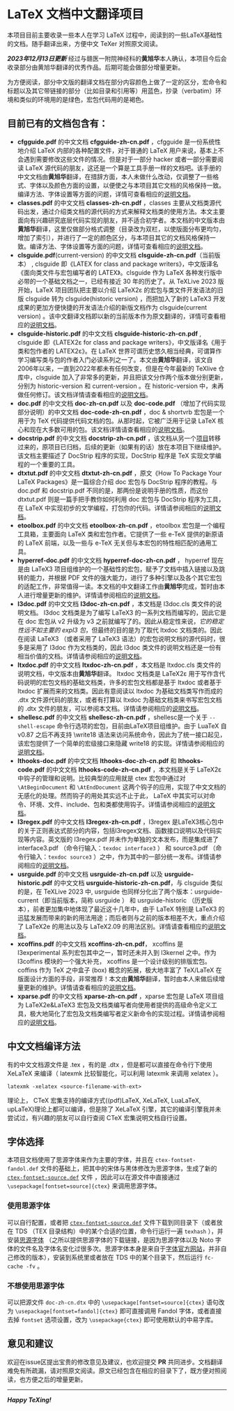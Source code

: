 # LaTeX 文档中文翻译项目
本项目目前主要收录一些本人在学习 LaTeX 过程中，阅读到的一些LaTeX基础性的文档。随手翻译出来，方便中文 TeXer 对照原文阅读。

***2023年12月13日更新***
经过与赣医一附院神经科的**黄旭华**本人确认，本项目今后会收录部分由黄旭华翻译的优秀作品。后期可能会做部分增量更新。

为方便阅读，部分中文版的翻译文档在部分内容颜色上做了一定的区分，宏命令和标题以及其它带链接的部分（比如目录和引用等）用蓝色，抄录（verbatim）环境和类似的环境用的是绿色，宏包代码用的是褐色。

## 目前已有的文档包含有：
* **cfgguide.pdf** 的中文文档 **cfgguide-zh-cn.pdf** ，cfgguide 是一份系统性地介绍 LaTeX 内部的各种配置文件，对于普通的 LaTeX 用户来说，基本上不会遇到需要修改这些文件的情况。但是对于一部分 hacker 或者一部分需要阅读 LaTeX 源代码的朋友，这还是一个算是工具手册一样的文档吧。该手册的中文文档由**黄旭华**翻译，在措辞方面，本人未做什么改动，仅调整了一些格式、字体以及颜色方面的设置，以便使之与本项目其它文档的风格保持一致。编译方法、字体设置等方面的问题，详情可查看相应的[说明文档][11]。
* **classes.pdf** 的中文文档 **classes-zh-cn.pdf** ，classes 主要从文档类源代码出发，通过介绍类文档的源代码的方式来解释文档类的使用方法。本文主要面向有兴趣研究底层代码实现的朋友，并不适合初学者。本文档的中文版本由**黄旭华**翻译，这里仅做部分格式调整（目录改为双栏，以使版面分布更均匀，增加了索引），并进行了一定的颜色区分，与本项目其它的文档风格保持一致。编译方法、字体设置等方面的问题，详情可查看相应的[说明文档][12]。
* **clsguide.pdf**(current-version) 的中文文档 **clsguide-zh-cn.pdf**（当前版本） , clsguide 即《LATEX for class and package writers》，中文版译名《面向类文件与宏包编写者的 LATEX》。clsguide 作为 LaTeX 各种发行版中必带的一个基础文档之一，已经有接近 30 年的历史了。从 TeXLive 2023 版开始，LaTeX 项目团队把主要以介绍 LaTeX2ε 的宏包与类文件开发语法的旧版 clsguide 转为 clsguide(historic version) ，而把加入了新的 LaTeX3 开发成果的更加方便快捷的开发语法介绍的新版文档作为 clsguide(current version) 。该中文翻译文档即以新的当前版本作为原文翻译的，详情可查看相应的[说明文档][8]。
* **clsguide-historic.pdf** 的中文文档 **clsguide-historic-zh-cn.pdf** , clsguide 即《LATEX2ε for class and package writers》，中文版译名《用于类和包作者的 LATEX2ε》。在 LaTeX 世界可谓历史悠久相当经典，可谓算作学习编写类与包的作者入门必读系列之一了。本文由**黄旭华**翻译，该文自2006年以来，一直到2022年都未有任何改变，但是在今年最新的 TeXlive 仓库中，clsguide 加入了非常多的更新，并且把该文分作两个版本做分别更新，分别为 historic-version 和 current-version 。在 historic-version 中，未再做任何修订。该文档详情请查看相应的[说明文档][7]。
* **doc.pdf** 的中文文档 **doc-zh-cn.pdf** 以及 **doc-code.pdf** （增加了代码实现部分说明）的中文文档 **doc-code-zh-cn.pdf** ，doc & shortvrb 宏包是一个用于为 TeX 代码提供代码文档的包。从那时起，它被广泛用于记录 LaTeX 核心和现在大多数可用的包。该文档详情请查看相应的[说明文档][5]。
* **docstrip.pdf** 的中文文档 **docstrip-zh-cn.pdf** ，该文档从另一个[项目][4]转移过来的，原项目已归档，后续的更新（如果有的话）放在本项目下继续维护。该文档主要描述了 DocStrip 程序的实现，DocStrip 程序是 TeX 实现文学编程的一个重要的工具。
* **dtxtut.pdf** 的中文文档 **dtxtut-zh-cn.pdf** ，原文《How To Package Your LaTeX Packages》是一篇综合介绍 doc 宏包与 DocStrip 程序的教程。与 doc.pdf 和 docstrip.pdf 不同的是，那两份是说明手册的性质，而这份 dtxtut.pdf 则是一篇手把手教你如何利用 doc 宏包与 DocStrip 程序为工具，在 LaTeX 中实现初步的文学编程，打包你的代码。详情请参阅相应的[说明文档][6]。
* **etoolbox.pdf** 的中文文档 **etoolbox-zh-cn.pdf** ，etoolbox 宏包是一个编程工具箱，主要面向 LaTeX 类和宏包作者。它提供了一些 e-TeX 提供的新原语的 LaTeX 前端，以及一些与 e-TeX 无关但与本宏包的特性相匹配的通用工具。
* **hyperref-doc.pdf** 的中文文档 **hyperref-doc-zh-cn.pdf** ， hyperref 现在是由 LaTeX3 项目组维护的一个基础性的宏包，赋予了文档中插入链接以及跳转的能力，并根据 PDF 文件的强大能力，进行了多种引擎以及各个其它宏包的适配工作，非常值得一读。本文档的中文翻译工作由**黄旭华**完成，暂时由本人进行增量更新的维护。详情请参阅相应的[说明文档][15]。
* **l3doc.pdf** 的中文文档 **l3doc-zh-cn.pdf** ，本文档是 l3doc.cls 类文件的说明文档。 l3doc 文档类是为了编写 LaTeX3 的一系列文档而编写的，因此它是在 doc 宏包从 v2 升级为 v3 之前就编写了的。因此从稳定性来说，*它的稳定性远不如主要的 expl3 包*，但最终的目的是为了取代 ltxdoc 文档类的。因此在阅读 LaTeX3 （或者采用了 LaTeX3 语法）的宏包说明文档的源代码时，很多是采用了 l3doc 作为文档类的，因此 l3doc 类文件的说明文档还是一份有相当价值的文档。详情请参阅相应的[说明文档][14]。
* **ltxdoc.pdf** 的中文文档 **ltxdoc-zh-cn.pdf** ，本文档是 ltxdoc.cls 类文件的说明文档，中文版本由**黄旭华**翻译。 ltxdoc 文档类是 LaTeX2ε 用于写作含代码说明的宏包文档的基础文档类，许多的宏包文档都是基于 ltxdoc 或者基于 ltxdoc 扩展而来的文档类。因此有意阅读以 ltxdoc 为基础文档类写作而成的 .dtx 文件源代码的朋友，或者有打算以 ltxdoc 为基础文档类来书写宏包文档的 .dtx 文件的朋友，可以参阅本文档。详情请参阅相应的[说明文档][13]。
* **shellesc.pdf** 的中文文档 **shellesc-zh-cn.pdf** ，shellesc是一个关于 `--shell-escape` 命令行选项的宏包，目前由LaTeX项目组维护。由于 LuaTeX 自 v0.87 之后不再支持 \write18 语法来访问系统命令，因此为了统一接口起见，该宏包提供了一个简单的宏级接口来隐藏 write18 的实现。详情请参阅相应的[说明文档][17]。
* **lthooks-doc.pdf** 的中文文档 **lthooks-doc-zh-cn.pdf** 和 **lthooks-code.pdf** 的中文文档 **lthooks-code-zh-cn.pdf** ，本文档是关于 LaTeX2ε 中钩子的管理和说明。比较典型的应用就是 ctex 宏包中通过对 `\AtBeginDocument` 和 `\AtEndDocument` 这两个钩子的应用，实现了中文文档的无感化的处理。然而钩子的用处其实远不止于此， LaTeX 中其实可以对命令、环境、文件、include、包和类都使用钩子。详情请参阅相应的[说明文档][16]。
* **l3regex.pdf** 的中文文档 **l3regex-zh-cn.pdf** ，l3regex 是LaTeX3核心包中的关于正则表达式部分的内容，包括l3regex文档、函数接口说明以及代码实现等内容。英文版的 l3regex.pdf 并未作为单独的文本发布，而是集成进了 interface3.pdf （命令行输入：`texdoc interface3` ） 和 source3.pdf （命令行输入：`texdoc source3` ）之中，作为其中的一部分统一发布。详情请参阅相应的[说明文档][19]。
* **usrguide.pdf** 的中文文档 **usrguide-zh-cn.pdf** 以及 **usrguide-historic.pdf** 的中文文档 **usrguide-historic-zh-cn.pdf**，与 clsguide 类似的是，在 TeXLive 2023 中, usrguide 也同样分化出了两个版本：usrguide-current（即当前版本，简称 usrguide ） 和 usrguide-historic （历史版本），前者更加集中地体现了最近这十几年中，由于 LaTeX 特别是 LaTeX3 的迅猛发展而带来的新的用法用途；而后者则与之前的版本相差不大，重点介绍了 LaTeX2e 的用法以及与 LaTeX2.09 的用法区别。详情请查看相应的[说明文档][10]。
* **xcoffins.pdf** 的中文文档 **xcoffins-zh-cn.pdf**， xcoffins 是 l3experimental 系列宏包其中之一，暂时还未并入到 l3kernel 之中。作为 l3coffins 模块的一个强大补充， xcoffins 是一个设计级别的排版宏包。 coffins 作为 TeX 之中盒子 (box) 概念的拓展，极大地丰富了 TeX/LaTeX 在版面设计方面的手段，非常推荐！本文由**黄旭华**翻译，暂时由本人来做后续增量更新的维护。详情请查看相应的[说明文档][18]。
* **xparse.pdf** 的中文文档 **xparse-zh-cn.pdf** ，xparse 宏包是 LaTeX 项目组为 LaTeX2e&LaTeX3 宏包及文档类编写者向使用者提供的高级命令定义工具，极大地简化了宏包及文档类编写者定义新命令的实现过程。详情请参阅相应的[说明文档][9]。

## 中文文档编译方法
有的中文文档源文件是 .tex ，有的是 .dtx ，但是都可以直接在命令行下使用 XeLaTeX 来编译（ latexmk 比较智能化，可以利用 latexmk 来调用 xelatex ）。
```
latexmk -xelatex <source-filename-with-ext>
```
理论上， CTeX 宏集支持的编译方式((pdf)LaTeX, XeLaTeX, LuaLaTeX, upLaTeX)理论上都可以编译，但是除了 XeLaTeX 引擎，其它的编译引擎我并未尝试过，有兴趣的朋友可以自行查阅 CTeX 宏集说明文档自行设置。
## 字体选择
本项目文档使用了思源字体来作为主要的字体，并且在 `ctex-fontset-fandol.def` 文件的基础上，把其中的宋体与黑体修改为思源字体，生成了新的 [`ctex-fontset-source.def`][1] 文件 ，因此可以在源文件中直接通过 `\usepackage[fontset=source]{ctex}` 来调用思源字体。
### 使用思源字体
可以自行配置，或者把 [`ctex-fontset-source.def`][1] 文件下载到同目录下（或者放在 TDS （TEX 目录结构）中的某个合适的位置，命令行运行一遍
`texhash` ），并安装[思源字体][2] （之所以提供思源字体的下载链接，是因为思源字体以及 Noto 字体的文件名及字体名变化过很多次。思源字体本身是来自于[字体官方网站][3]，并非自己修改的版本），安装到系统里或者放在 TDS 中的某个目录下，然后运行 `fc-cache -fv` 。
### 不想使用思源字体
可以把源文件 `doc-zh-cn.dtx` 中的 `\usepackage[fontset=source]{ctex}` 语句改为 `\usepackage[fontset=fandol]{ctex}` 即可直接调用 Fandol 字体，或者直接去掉 `fontset` 选项设置，改为 `\usepackage{ctex}` 即可使用默认的中易字库。

## 意见和建议
欢迎在issue区提出宝贵的修改意见及建议，也欢迎提交 **PR** 共同进步。文档翻译难免有所疏漏，请对照原文阅读。原文已经包含在相应的目录下了，既方便对照阅读，也方便之后的增量更新。

---
***Happy TeXing!***

[1]:https://github.com/rockyzhz/latexdoc-chinese-translation/raw/main/etoolbox-zh-cn/ctex-fontset-source.def
[2]:https://texer.cn/wp-content/uploads/Source.rar
[3]:https://source.typekit.com/
[4]:https://github.com/rockyzhz/DocStrip-zh-cn
[5]:https://github.com/rockyzhz/latexdoc-chinese-translation/blob/main/doc-zh-cn/doc-zh-cn.md
[6]:https://github.com/rockyzhz/latexdoc-chinese-translation/blob/main/dtxtut-zh-cn/dtxtut-zh-cn.md
[7]:https://github.com/rockyzhz/latexdoc-chinese-translation/blob/main/clsguide-historic-zh-cn/clsguide-historic-zh-cn.md
[8]:https://github.com/rockyzhz/latexdoc-chinese-translation/blob/main/clsguide-current-zh-cn/clsguide-current-zh-cn.md
[9]:https://github.com/rockyzhz/latexdoc-chinese-translation/blob/main/xparse-zh-cn/xparse-zh-cn.md
[10]:https://github.com/rockyzhz/latexdoc-chinese-translation/blob/main/usrguide-zh-cn/usrguide-zh-cn.md
[11]:https://github.com/rockyzhz/latexdoc-chinese-translation/blob/main/cfgguide-zh-cn/cfgguide-zh-cn.md
[12]:https://github.com/rockyzhz/latexdoc-chinese-translation/blob/main/classes-zh-cn/classes-zh-cn.md
[13]:https://github.com/rockyzhz/latexdoc-chinese-translation/blob/main/ltxdoc-zh-cn/ltxdoc-zh-cn.md
[14]:https://github.com/rockyzhz/latexdoc-chinese-translation/blob/main/l3doc-zh-cn/l3doc-zh-cn.md
[15]:https://github.com/rockyzhz/latexdoc-chinese-translation/blob/main/hyperref-zh-cn/hyperref-zh-cn.md
[16]:https://github.com/rockyzhz/latexdoc-chinese-translation/blob/main/source2e-zh-cn/lthooks-zh-cn/lthooks-zh-cn.md
[17]:https://github.com/rockyzhz/latexdoc-chinese-translation/blob/main/shellesc-zh-cn/shellesc-zh-cn.md
[18]:https://github.com/rockyzhz/latexdoc-chinese-translation/blob/main/xcoffins-zh-cn/xcoffins-zh-cn.md
[19]:https://github.com/rockyzhz/latexdoc-chinese-translation/blob/main/source3-zh-cn/l3regex-zh-cn/l3regex-zh-cn.md
